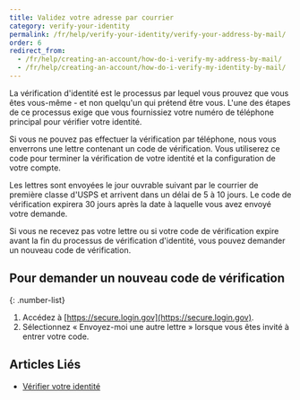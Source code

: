 ```yaml
---
title: Validez votre adresse par courrier
category: verify-your-identity
permalink: /fr/help/verify-your-identity/verify-your-address-by-mail/
order: 6
redirect_from:
  - /fr/help/creating-an-account/how-do-i-verify-my-address-by-mail/
  - /fr/help/creating-an-account/how-do-i-verify-my-identity-by-mail/
---
```

La vérification d'identité est le processus par lequel vous prouvez que vous êtes vous-même - et non quelqu'un qui prétend être vous. L'une des étapes de ce processus exige que vous fournissiez votre numéro de téléphone principal pour vérifier votre identité.


Si vous ne pouvez pas effectuer la vérification par téléphone, nous vous enverrons une lettre contenant un code de vérification. Vous utiliserez ce code pour terminer la vérification de votre identité et la configuration de votre compte.

Les lettres sont envoyées le jour ouvrable suivant par le courrier de première classe d'USPS et arrivent dans un délai de 5 à 10 jours.  Le code de vérification expirera 30 jours après la date à laquelle vous avez envoyé votre demande.

Si vous ne recevez pas votre lettre ou si votre code de vérification expire avant la fin du processus de vérification d'identité, vous pouvez demander un nouveau code de vérification.

## Pour demander un nouveau code de vérification

{: .number-list}
1. Accédez à [https://secure.login.gov](https://secure.login.gov).
2. Sélectionnez « Envoyez-moi une autre lettre » lorsque vous êtes invité à entrer votre code.

## Articles Liés
- [Vérifier votre identité](/fr/help/verify-your-identity/how-to-verify-your-identity/)